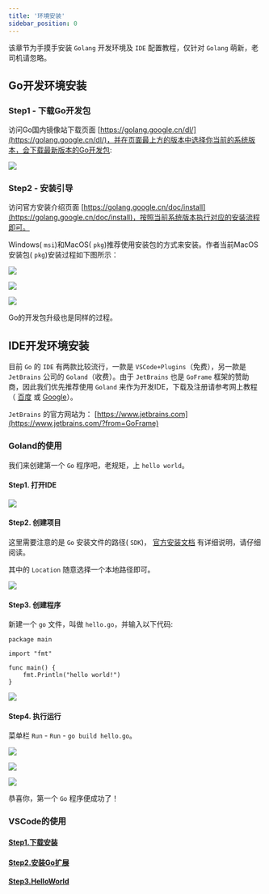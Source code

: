 ```yaml
---
title: '环境安装'
sidebar_position: 0
---
```


该章节为手摸手安装 `Golang` 开发环境及 `IDE` 配置教程，仅针对 `Golang` 萌新，老司机请忽略。

## Go开发环境安装

### Step1 - 下载Go开发包

访问Go国内镜像站下载页面 [https://golang.google.cn/dl/](https://golang.google.cn/dl/)，并在页面最上方的版本中选择你当前的系统版本，会下载最新版本的Go开发包:

![](/markdown/367d967e59f8e3452d1be3a1414502ba.png)

### Step2 - 安装引导

访问官方安装介绍页面 [https://golang.google.cn/doc/install](https://golang.google.cn/doc/install)，按照当前系统版本执行对应的安装流程即可。

Windows( `msi`)和MacOS( `pkg`)推荐使用安装包的方式来安装。作者当前MacOS安装包( `pkg`)安装过程如下图所示：

![](/markdown/04ba12fa5ce2c30ead010f2af330697e.png)

![](/markdown/181070757dcf072cb77d95ed2f9d6490.png)

![](/markdown/247eed72e9cd9a33ab736fd3af38da57.png)

Go的开发包升级也是同样的过程。

## IDE开发环境安装

目前 `Go` 的 `IDE` 有两款比较流行，一款是 `VSCode+Plugins`（免费），另一款是 `JetBrains` 公司的 `Goland`（收费）。由于 `JetBrains` 也是 `GoFrame` 框架的赞助商，因此我们优先推荐使用 `Goland` 来作为开发IDE，下载及注册请参考网上教程（ [百度](https://www.baidu.com/s?wd=goland%20安装) 或 [Google](https://www.google.com/search?q=goland+安装)）。

`JetBrains` 的官方网站为： [https://www.jetbrains.com](https://www.jetbrains.com/?from=GoFrame)

### Goland的使用

我们来创建第一个 `Go` 程序吧，老规矩，上 `hello world`。

#### Step1. 打开IDE

![](/markdown/a9b24e59878f1138351dfdbf4e3a01bb.png)

#### Step2. 创建项目

这里需要注意的是 `Go` 安装文件的路径( `SDK`)， [官方安装文档](https://golang.google.cn/doc/install) 有详细说明，请仔细阅读。

其中的 `Location` 随意选择一个本地路径即可。

![](/markdown/62884412178633ab248fb5c80afdb3d9.png)

#### Step3. 创建程序

新建一个 `go` 文件，叫做 `hello.go`，并输入以下代码:

```
package main

import "fmt"

func main() {
    fmt.Println("hello world!")
}
```

![](/markdown/664ac3b24b4da6b9379e7390ff6ad49f.png)

#### Step4. 执行运行

菜单栏 `Run` \- `Run` \- `go build hello.go`。

![](/markdown/b32411e22118a18ccf109dcf05f3b973.png)

![](/markdown/664984081f6c24f92a96e46b4c8ec5e8.png)

![](/markdown/362285f596e22219d8a5926b9a721fca.png)

恭喜你，第一个 `Go` 程序便成功了！

### VSCode的使用

#### [Step1.下载安装](https://code.visualstudio.com/)

#### [Step2.安装Go扩展](https://docs.microsoft.com/zh-cn/learn/modules/go-get-started/4-install-visual-studio-code?ns-enrollment-type=learningpath&ns-enrollment-id=learn.languages.go-first-steps)

#### [Step3.HelloWorld](https://docs.microsoft.com/zh-cn/learn/modules/go-get-started/5-hello-world)